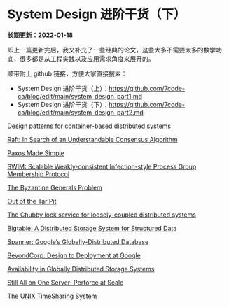 # System Design 进阶干货（下）

**长期更新：2022-01-18**

即上一篇更新完后，我又补充了一些经典的论文，这些大多不需要太多的数学功底，很多都是从工程实践以及应用需求角度来展开的。

顺带附上 github 链接，方便大家直接搜索：
- System Design 进阶干货（上）：https://github.com/7code-ca/blog/edit/main/system_design_part1.md
- System Design 进阶干货（下）：https://github.com/7code-ca/blog/edit/main/system_design_part2.md

[Design patterns for container-based distributed systems](https://static.googleusercontent.com/media/research.google.com/en//pubs/archive/45406.pdf)

[Raft: In Search of an Understandable Consensus Algorithm](https://raft.github.io/raft.pdf)

[Paxos Made Simple](https://lamport.azurewebsites.net/pubs/paxos-simple.pdf)

[SWIM: Scalable Weakly-consistent Infection-style Process Group Membership Protocol](https://www.cs.cornell.edu/projects/Quicksilver/public_pdfs/SWIM.pdf)

[The Byzantine Generals Problem](https://lamport.azurewebsites.net/pubs/byz.pdf)

[Out of the Tar Pit](http://curtclifton.net/papers/MoseleyMarks06a.pdf)

[The Chubby lock service for loosely-coupled distributed systems](https://static.googleusercontent.com/media/research.google.com/en//archive/chubby-osdi06.pdf)

[Bigtable: A Distributed Storage System for Structured Data](https://static.googleusercontent.com/media/research.google.com/en//archive/bigtable-osdi06.pdf)

[Spanner: Google’s Globally-Distributed Database](https://static.googleusercontent.com/media/research.google.com/en//archive/spanner-osdi2012.pdf)

[BeyondCorp: Design to Deployment at Google](https://storage.googleapis.com/pub-tools-public-publication-data/pdf/44860.pdf)

[Availability in Globally Distributed Storage Systems](https://static.googleusercontent.com/media/research.google.com/en//pubs/archive/36737.pdf)

[Still All on One Server: Perforce at Scale](http://info.perforce.com/rs/perforce/images/GoogleWhitePaper-StillAllonOneServer-PerforceatScale.pdf)

[The UNIX TimeSharing System](https://dsf.berkeley.edu/cs262/unix.pdf)
